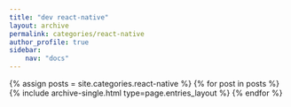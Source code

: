 ```yaml
---
title: "dev react-native"
layout: archive
permalink: categories/react-native
author_profile: true
sidebar:
    nav: "docs"
---
```


{% assign posts = site.categories.react-native %}
{% for post in posts %} {% include archive-single.html type=page.entries_layout %} {% endfor %}